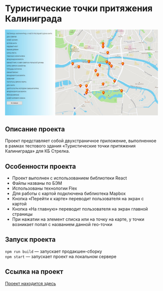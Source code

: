 # Туристические точки притяжения Калиниграда
![Alt-фото проекта](https://github.com/eugened503/kaliningrad-react-mapbox/blob/master/src/images/mapbox_present.jpg?raw=true)
## Описание проекта
Проект представляет собой двухстраничное приложение, выполненное в рамках тестового здания «Туристические точки притяжения Калиниграда» для КБ Стрелка.

## Особенности проекта
+ Проект выполнен с использованием библиотеки React
+ Файлы названы по БЭМ
+ Использованы технологии Flex
+ Для работы с картой подключена библиотека Mapbox
+ Кнопка «Перейти к карте» переводит пользователя на экран с картой
+ Кнопка «На главную» переводит пользователя на экран главной страницы
+ При нажатии на элемент списка или на точку на карте, у точки возникает попап с названием данной гео-точки

## Запуск проекта
`npm run build` — запускает продакшен-сборку    
`npm start` — запускает проект на локальном сервере

## Ссылка на проект
[Проект находится здесь](https://eugened503.github.io/kaliningrad-react-mapbox/)